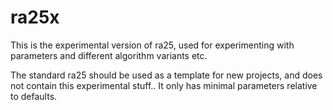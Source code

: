 # ra25x

This is the experimental version of ra25, used for experimenting with parameters and different algorithm variants etc.  

The standard ra25 should be used as a template for new projects, and does not contain this experimental stuff..  It only has minimal parameters relative to defaults.


